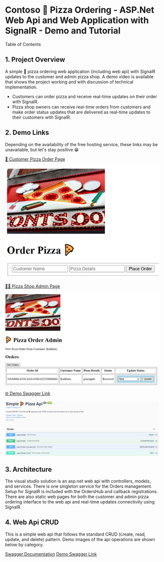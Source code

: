 # Contoso 🍕 Pizza Ordering - ASP.Net Web Api and Web Application with SignalR - Demo and Tutorial

Table of Contents

##  1. <a name='ProjectOverview'></a>Project Overview

A simple 🍕 pizza ordering web application (including web api) with SignalR updates to the customer and admin pizza shop. A demo video is available that shows the project working and with discussion of technical implementation.
- Customers can order pizza and receive real-time updates on their order with SignalR.
- Pizza shop owners can receive real-time orders from customers and make order status updates that are delivered as real-time updates to their customers with SignalR.

##	2. <a name='DemoLinks'></a>Demo Links
Depending on the availability of the free hosting service, these links may be unavailable, but let's stay positive 😁

[🧍 Customer Pizza Order Page](http://orderpizzademo.runasp.net/)

![Customer Pizza Order Page](images/customerpage.jpg)

[👩‍🍳 Pizza Shop Admin Page](http://orderpizzademo.runasp.net/admin.html)

![Pizza Shop Admin Page](images/adminpage.jpg)

[🌐 Demo Swagger Link](http://orderpizzademo.runasp.net/swagger/index.html)

![Demo Swagger Page](images/swaggerpicture.jpg)


##  3. <a name='Architecture'></a>Architecture
The visual studio solution is an asp.net web api with controllers, models, and services. There is one singleton service for the Orders management. Setup for SignalR is included with the OrdersHub and callback registrations. There are also static web pages for both the customer and admin pizza ordering interface to the web api and real-time updates connectivity using SignalR.

##  4. <a name='WebApiCRUD'></a>Web Api CRUD
This is a simple web api that follows the standard CRUD (create, read, update, and delete) pattern. Demo images of the api operations are shown below by category.


[Swagger Documentation](http://orderpizzademo.runasp.net/swagger/v1/swagger.json)
[Demo Swagger Link](http://orderpizzademo.runasp.net/swagger/index.html)



